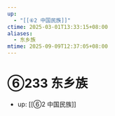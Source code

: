 ```yaml
---
up:
  - "[[⑥2 中国民族]]"
ctime: 2025-03-01T13:33:15+08:00
aliases:
  - 东乡族
mtime: 2025-09-09T12:37:05+08:00
---
```


# ⑥233 东乡族

- up: [[⑥2 中国民族]]
